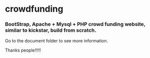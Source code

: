 # crowdfunding

### BootStrap, Apache + Mysql + PHP crowd funding website, similar to kickstar, build from scratch.

Go to the document folder to see more information.

Thanks people!!!!!
